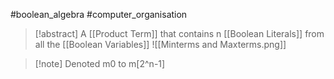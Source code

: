 #boolean_algebra #computer_organisation 
>[!abstract] A [[Product Term]] that contains n [[Boolean Literals]] from all the [[Boolean Variables]]
>![[Minterms and Maxterms.png]]

>[!note] Denoted  m0 to m[2^n-1]